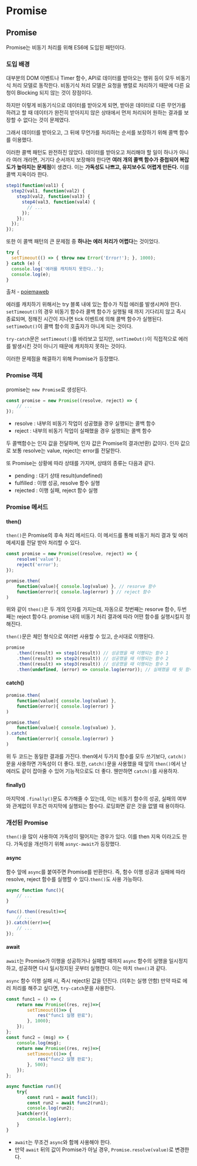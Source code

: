 # Promise

## Promise

Promise는 비동기 처리를 위해 ES6에 도입된 패턴이다.

###

### 도입 배경

대부분의 DOM 이벤트나 Timer 함수, API로 데이터를 받아오는 행위 등이 모두 비동기식 처리 모델로 동작한다. 비동기식 처리 모델은 요청을 병렬로 처리하기 때문에 다른 요청이 Blocking 되지 않는 것이 장점이다.

하지만 이렇게 비동기식으로 데이터를 받아오게 되면, 받아온 데이터로 다른 무언가를 하려고 할 때 데이터가 완전히 받아지지 않은 상태에서 먼저 처리되어 원하는 결과를 보장할 수 없다는 것이 문제였다.

그래서 데이터를 받아오고, 그 뒤에 무언가를 처리하는 순서를 보장하기 위해 콜백 함수를 이용했다.

이러한 콜백 패턴도 완전하진 않았다. 데이터를 받아오고 처리해야 할 일이 하나가 아니라 여러 개라면, 거기다 순서까지 보장해야 한다면 **여러 개의 콜백 함수가 중첩되어 복잡도가 높아지는 문제점**이 생겼다. 이는 **가독성도 나쁘고, 유지보수도 어렵게 만든다.** 이를 콜백 지옥이라 한다.

```js
step1(function(val1) {
  step2(val1, function(val2) {
    step3(val2, function(val3) {
      step4(val3, function(val4) {
        // ...
      });
    });
  });
});
```

또한 이 콜백 패턴의 큰 문제점 중 **하나는 에러 처리가 어렵다**는 것이었다.

```js
try {
  setTimeout(() => { throw new Error('Error!'); }, 1000);
} catch (e) {
  console.log('에러를 캐치하지 못한다..');
  console.log(e);
}
```

출처 - [poiemaweb](https://poiemaweb.com/es6-promise)

에러를 캐치하기 위해서는 try 블록 내에 있는 함수가 직접 에러를 발생시켜야 한다. `setTimeout()`의 경우 비동기 함수라 콜백 함수가 실행될 때 까지 기다리지 않고 즉시 종료되며, 정해진 시간이 지나면 tick 이벤트에 의해 콜백 함수가 실행된다. `setTimeOut()`이 콜백 함수의 호출자가 아니게 되는 것이다.

`try-catch`문은 `setTimeout()`를 바라보고 있지만, `setTimeOut()`이 직접적으로 에러를 발생시킨 것이 아니기 때문에 캐치하지 못하는 것이다.

이러한 문제점을 해결하기 위해 Promise가 등장했다.

###

### Promise 객체

promise는 `new Promise`로 생성된다.

```js
const promise = new Promise((resolve, reject) => {
    // ...
});
```

* resolve : 내부의 비동기 작업이 성공했을 경우 실행되는 콜백 함수
* reject : 내부의 비동기 작업이 실패했을 경우 실행되는 콜백 함수

두 콜백함수는 인자 값을 전달하며, 인자 값은 Promise의 결과(반환) 값이다. 인자 값으로 보통 resolve는 value, reject는 error를 전달한다.

또 Promise는 상황에 따라 상태를 가지며, 상태의 종류는 다음과 같다.

* pending : 대기 상태 result(undefined)
* fulfilled : 이행 성공, resolve 함수 실행
* rejected : 이행 실패, reject 함수 실행

###

### Promise 메서드

#### then()

`then()`은 Promise의 후속 처리 메서드다. 이 메서드를 통해 비동기 처리 결과 및 에러 메세지를 전달 받아 처리할 수 있다.

```js
const promise = new Promise((resolve, reject) => {
    resolve('value');
    reject('error');
});

promise.then(
    function(value){ console.log(value) }, // resorve 함수
    function(error){ console.log(error) } // reject 함수
)
```

위와 같이 `then()`은 두 개의 인자를 가지는데, 자동으로 첫번째는 resorve 함수, 두번째는 reject 함수다. promise 내의 비동기 처리 결과에 따라 어떤 함수를 실행시킬지 정해진다.

`then()`문은 체인 형식으로 여러번 사용할 수 있고, 순서대로 이행된다.

```js
promise
    .then((result) => step1(result)) // 성공했을 때 이행되는 함수 1
    .then((result) => step2(result)) // 성공했을 때 이행되는 함수 2
    .then((result) => step3(result)) // 성공했을 때 이행되는 함수 3
    .then(undefined, (error) => console.log(error)); // 실패했을 때 뒷 함수 이행
```

#### catch()

```js
promise.then(
    function(value){ console.log(value) },
    function(error){ console.log(error) }
)

promise.then(
    function(value){ console.log(value) },
).catch(
    function(error){ console.log(error) }
)
```

위 두 코드는 동일한 결과를 가진다. then에서 두가지 함수를 모두 쓰기보다, `catch()`문을 사용하면 가독성이 더 좋다. 또한, `catch()`문을 사용했을 때 앞의 `then()`에서 난 에러도 같이 잡아줄 수 있어 기능적으로도 더 좋다. 웬만하면 `catch()`를 사용하자.

#### finally()

마지막에 `.finally()`문도 추가해줄 수 있는데, 이는 비동기 함수의 성공, 실패의 여부와 관계없이 무조건 마지막에 실행되는 함수다. 로딩화면 같은 것을 없앨 때 용이하다.

### 개선된 Promise

`then()`을 많이 사용하여 가독성이 떨어지는 경우가 있다. 이를 then 지옥 이라고도 한다. 가독성을 개선하기 위해 `asnyc-await`가 등장했다.

#### async

함수 앞에 `async`를 붙여주면 Promise를 반환한다. 즉, 함수 이행 성공과 실패에 따라 resolve, reject 함수를 실행할 수 있다.`then()`도 사용 가능하다.

```js
async function func(){
    // ...
}

func().then((result)=>{
    // ... 
}).catch((err)=>{
    // ...
});
```

#### await

`await`는 Promise가 이행을 성공하거나 실패할 때까지 `async` 함수의 실행을 일시정지하고, 성공하면 다시 일시정지된 곳부터 실행한다. 이는 마치 `then()`과 같다.

`async` 함수 이행 실패 시, 즉시 reject된 값을 던진다. (이후는 실행 안함) 만약 따로 에러 처리를 해주고 싶다면, `try-catch`문을 사용한다.

```js
const func1 = () => {
    return new Promise((res, rej)=>{
        setTimeout(()=> {
            res("func1 실행 완료");
        }, 1000);
    });
};
const func2 = (msg) => {
    console.log(msg);
    return new Promise((res, rej)=>{
        setTimeout(()=> {
            res("func2 실행 완료");
        }, 500);
    });
};

async function run(){
    try{
        const run1 = await func1();
        const run2 = await func2(run1);
        console.log(run2);
    }catch(err){
        console.log(err);
    }
}
```

* `await`는 무조건 `async`와 함께 사용해야 한다.
* 만약 `await` 뒤의 값이 Promise가 아닐 경우, `Promise.resolve(value)`로 변경한다.
